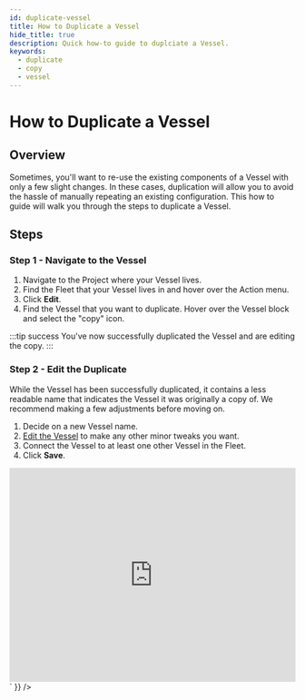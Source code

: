 ```yaml
---
id: duplicate-vessel
title: How to Duplicate a Vessel
hide_title: true
description: Quick how-to guide to duplciate a Vessel.
keywords:
  - duplicate
  - copy
  - vessel
---
```


# How to Duplicate a Vessel

## Overview

Sometimes, you'll want to re-use the existing components of a Vessel with only a few slight changes. In these cases, duplication will allow you to avoid the hassle of manually repeating an existing configuration. This how to guide will walk you through the steps to duplicate a Vessel.

## Steps

### Step 1 - Navigate to the Vessel
1. Navigate to the Project where your Vessel lives.
2. Find the Fleet that your Vessel lives in and hover over the Action menu.
3. Click **Edit**.
4. Find the Vessel that you want to duplicate. Hover over the Vessel block and select the "copy" icon.

:::tip success
You've now successfully duplicated the Vessel and are editing the copy.
:::

### Step 2 - Edit the Duplicate
While the Vessel has been successfully duplicated, it contains a less readable name that indicates the Vessel it was originally a copy of. We recommend making a few adjustments before moving on.

1. Decide on a new Vessel name.
2. [Edit the Vessel](edit-vessel.md) to make any other minor tweaks you want.
3. Connect the Vessel to at least one other Vessel in the Fleet.
4. Click **Save**.

<div dangerouslySetInnerHTML={{ __html: `<div style="position: relative; padding-bottom: calc(66.66666666666666% + 41px); height: 0;"><iframe src="https://demo.arcade.software/NKkASOPDSRCo6qBWYxcQ?embed" frameborder="0" loading="lazy" webkitallowfullscreen mozallowfullscreen allowfullscreen style="position: absolute; top: 0; left: 0; width: 100%; height: 100%;color-scheme: light;" title="How to Duplicate a Vessel"></iframe></div>` }} />


